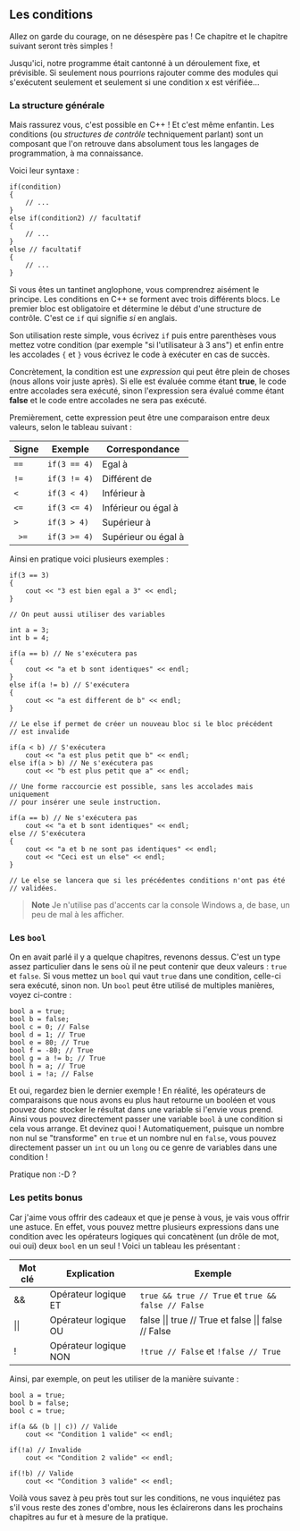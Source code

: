 ## Les conditions

Allez on garde du courage, on ne désespère pas ! Ce chapitre et le chapitre
suivant seront très simples !

Jusqu'ici, notre programme était cantonné à un déroulement fixe, et prévisible.
Si seulement nous pourrions rajouter comme des modules qui s'exécutent seulement
et seulement si une condition x est vérifiée...

### La structure générale

Mais rassurez vous, c'est possible en C++ ! Et c'est même enfantin. Les conditions
(ou *structures de contrôle* techniquement parlant) sont un composant que l'on
retrouve dans absolument tous les langages de programmation, à ma connaissance.

Voici leur syntaxe :

    if(condition)
    {
        // ...
    }
    else if(condition2) // facultatif
    {
        // ...
    }
    else // facultatif
    {
        // ...
    }
    
Si vous êtes un tantinet anglophone, vous comprendrez aisément le principe. Les
conditions en C++ se forment avec trois différents blocs. Le premier bloc est
obligatoire et détermine le début d'une structure de contrôle. C'est ce ```if```
qui signifie *si* en anglais.

Son utilisation reste simple, vous écrivez ```if``` puis entre parenthèses vous
mettez votre condition (par exemple "si l'utilisateur à 3 ans") et enfin entre
les accolades ```{``` et ```}``` vous écrivez le code à exécuter en cas de
succès.

Concrètement, la condition est une *expression* qui peut être plein de choses
(nous allons voir juste après). Si elle est évaluée comme étant **true**, le code
entre accolades sera exécuté, sinon l'expression sera évalué comme étant **false**
et le code entre accolades ne sera pas exécuté.

Premièrement, cette expression peut être une comparaison entre deux valeurs,
selon le tableau suivant :

| Signe | Exemple | Correspondance |
| -- | -- | -- |
| ```==``` | ```if(3 == 4)``` | Egal à |
| ```!=``` | ```if(3 != 4)``` | Différent de |
| ```<``` | ```if(3 < 4)``` | Inférieur à |
| ```<=``` | ```if(3 <= 4)``` | Inférieur ou égal à |
| ```>``` | ```if(3 > 4)``` | Supérieur à |
| ``` >=``` | ```if(3 >= 4)``` | Supérieur ou égal à |

Ainsi en pratique voici plusieurs exemples :

    if(3 == 3)
    {
        cout << "3 est bien egal a 3" << endl;
    }
    
    // On peut aussi utiliser des variables
    
    int a = 3;
    int b = 4;
    
    if(a == b) // Ne s'exécutera pas
    {
        cout << "a et b sont identiques" << endl;
    }
    else if(a != b) // S'exécutera
    {
        cout << "a est different de b" << endl;
    }
    
    // Le else if permet de créer un nouveau bloc si le bloc précédent
    // est invalide
    
    if(a < b) // S'exécutera
        cout << "a est plus petit que b" << endl;
    else if(a > b) // Ne s'exécutera pas
        cout << "b est plus petit que a" << endl;
    
    // Une forme raccourcie est possible, sans les accolades mais uniquement
    // pour insérer une seule instruction.
    
    if(a == b) // Ne s'exécutera pas
        cout << "a et b sont identiques" << endl;
    else // S'exécutera
    {
        cout << "a et b ne sont pas identiques" << endl;
        cout << "Ceci est un else" << endl;
    }
    
    // Le else se lancera que si les précédentes conditions n'ont pas été
    // validées.

> **Note** Je n'utilise pas d'accents car la console Windows a, de base, un peu
de mal à les afficher.

### Les ```bool```

On en avait parlé il y a quelque chapitres, revenons dessus. C'est un type assez
particulier dans le sens où il ne peut contenir que deux valeurs : ```true``` et
```false```. Si vous mettez un ```bool``` qui vaut ```true``` dans une condition,
celle-ci sera exécuté, sinon non. Un ```bool``` peut être utilisé de multiples
manières, voyez ci-contre :

    bool a = true;
    bool b = false;
    bool c = 0; // False
    bool d = 1; // True
    bool e = 80; // True
    bool f = -80; // True
    bool g = a != b; // True
    bool h = a; // True
    bool i = !a; // False
    
Et oui, regardez bien le dernier exemple ! En réalité, les opérateurs de
comparaisons que nous avons eu plus haut retourne un booléen et vous pouvez donc
stocker le résultat dans une variable si l'envie vous prend. Ainsi vous pouvez
directement passer une variable ```bool``` à une condition si cela vous arrange.
Et devinez quoi ! Automatiquement, puisque un nombre non nul se "transforme" en
```true``` et un nombre nul en ```false```, vous pouvez directement passer un
```int``` ou un ```long``` ou ce genre de variables dans une condition !

Pratique non :-D ?

### Les petits bonus

Car j'aime vous offrir des cadeaux et que je pense à vous, je vais vous offrir
une astuce. En effet, vous pouvez mettre plusieurs expressions dans une
condition avec les opérateurs logiques qui concatènent (un drôle de mot, oui oui)
deux ```bool``` en un seul ! Voici un tableau les présentant :

| Mot clé | Explication | Exemple |
| -- | -- | -- |
| && | Opérateur logique ET | ```true && true // True``` et ```true && false // False``` |
| &#124;&#124; | Opérateur logique OU | false  &#124;&#124; true // True et false  &#124;&#124; false // False | 
| ! | Opérateur logique NON | ```!true // False``` et ```!false // True``` |

Ainsi, par exemple, on peut les utiliser de la manière suivante :

    bool a = true;
    bool b = false;
    bool c = true;
    
    if(a && (b || c)) // Valide
        cout << "Condition 1 valide" << endl;
        
    if(!a) // Invalide
        cout << "Condition 2 valide" << endl;
        
    if(!b) // Valide
        cout << "Condition 3 valide" << endl;
    
Voilà vous savez à peu près tout sur les conditions, ne vous inquiétez pas
s'il vous reste des zones d'ombre, nous les éclairerons dans les
prochains chapitres au fur et à mesure de la pratique.
